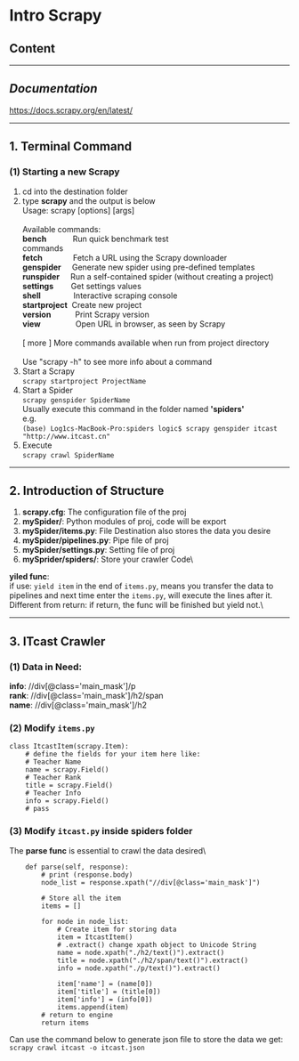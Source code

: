 # Intro Scrapy
## Content   

- - -
## $Documentation$
https://docs.scrapy.org/en/latest/
- - -
## 1. Terminal Command
### (1) Starting a new Scrapy
1. cd into the destination folder
2. type **scrapy** and the output is below\
Usage:
  scrapy <command> [options] [args]\
\
Available commands:\
  **bench**&nbsp;&nbsp;&nbsp;&nbsp;&nbsp;&nbsp;&nbsp;&nbsp;&nbsp;&nbsp;&nbsp;&nbsp;Run quick benchmark test\
  commands      \
  **fetch**&nbsp;&nbsp;&nbsp;&nbsp;&nbsp;&nbsp;&nbsp;&nbsp;&nbsp;&nbsp;&nbsp;&nbsp;&nbsp;&nbsp;Fetch a URL using the Scrapy downloader\
  **genspider**&nbsp;&nbsp;&nbsp;&nbsp;&nbsp;Generate new spider using pre-defined templates\
  **runspider**&nbsp;&nbsp;&nbsp;&nbsp;&nbsp;Run a self-contained spider (without creating a project)\
  **settings**&nbsp;&nbsp;&nbsp;&nbsp;&nbsp;&nbsp;&nbsp;&nbsp;Get settings values\
  **shell**&nbsp;&nbsp;&nbsp;&nbsp;&nbsp;&nbsp;&nbsp;&nbsp;&nbsp;&nbsp;&nbsp;&nbsp;&nbsp;&nbsp;&nbsp;Interactive scraping console\
  **startproject**&nbsp;&nbsp;Create new project\
  **version**&nbsp;&nbsp;&nbsp;&nbsp;&nbsp;&nbsp;&nbsp;&nbsp;&nbsp;&nbsp;&nbsp;Print Scrapy version\
  **view**&nbsp;&nbsp;&nbsp;&nbsp;&nbsp;&nbsp;&nbsp;&nbsp;&nbsp;&nbsp;&nbsp;&nbsp;&nbsp;&nbsp;&nbsp;&nbsp;Open URL in browser, as seen by Scrapy\
\
  [ more ]      More commands available when run from project directory\
\
Use "scrapy <command> -h" to see more info about a command
3. Start a Scrapy\
`scrapy startproject ProjectName`
4. Start a Spider\
`scrapy genspider SpiderName`\
Usually execute this command in the folder named **'spiders'**\
e.g.\
`(base) Log1cs-MacBook-Pro:spiders logic$ scrapy genspider itcast "http://www.itcast.cn"`
5. Execute\
`scrapy crawl SpiderName`
- - - 
## 2. Introduction of Structure
1. **scrapy.cfg**: The configuration file of the proj
2. **mySpider/**: Python modules of proj, code will be export
3. **mySpider/items.py**: File Destination also stores the data you desire
4. **mySpider/pipelines.py**: Pipe file of proj
5. **mySpider/settings.py**: Setting file of proj
6. **mySprider/spiders/**: Store your crawler Code\

**yiled func**:\
if use:
`yield item` in the end of `items.py`, means you transfer the data to pipelines and next time enter the `items.py`, will execute the lines after it. Different from return: if return, the func will be finished but yield not.\
- - -
## 3. ITcast Crawler
### (1) Data in Need:
**info**: //div[@class='main_mask']/p  \
**rank**: //div[@class='main_mask']/h2/span \
**name**: //div[@class='main_mask']/h2
### (2) Modify `items.py`
```
class ItcastItem(scrapy.Item):
    # define the fields for your item here like:
    # Teacher Name
    name = scrapy.Field()
    # Teacher Rank
    title = scrapy.Field()
    # Teacher Info
    info = scrapy.Field()
    # pass
```
### (3) Modify `itcast.py` inside spiders folder
The **parse func** is essential to crawl the data desired\
```
    def parse(self, response):
        # print (response.body)
        node_list = response.xpath("//div[@class='main_mask']")

        # Store all the item
        items = []

        for node in node_list:
            # Create item for storing data
            item = ItcastItem()
            # .extract() change xpath object to Unicode String
            name = node.xpath("./h2/text()").extract()
            title = node.xpath("./h2/span/text()").extract()
            info = node.xpath("./p/text()").extract()

            item['name'] = (name[0])
            item['title'] = (title[0])
            item['info'] = (info[0])
            items.append(item)
        # return to engine
        return items
```
Can use the command below to generate json file to store the data we get:
`scrapy crawl itcast -o itcast.json`



